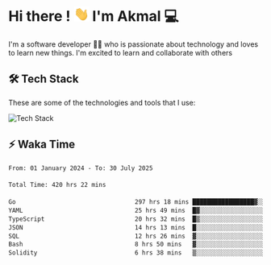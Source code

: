 # Hi there ! <img src="https://github.com/ABSphreak/ABSphreak/blob/master/gifs/Hi.gif" width="30"> I'm Akmal  💻

I'm a software developer 👨‍💻 who is passionate about technology and loves to learn new things. I'm excited to learn and collaborate with others

## 🛠️ Tech Stack

These are some of the technologies and tools that I use:

![Tech Stack](https://skillicons.dev/icons?i=typescript,nodejs,javascript,express,nest,sequelize,go,rabbitmq,python,solidity,react,vue,next,nuxtjs,webpack,vite,tailwindcss,bootstrap,css,scss,html,vercel,firebase,heroku,netlify,docker,postgresql,mongodb,redis,mysql,graphql,git,github,gitlab,vscode,figma,postman,pytorch,tensorflow,bash)

## ⚡ Waka Time
<!--START_SECTION:waka-->

```txt
From: 01 January 2024 - To: 30 July 2025

Total Time: 420 hrs 22 mins

Go                                 297 hrs 18 mins █████████████████▓░░░░░░░   70.73 %
YAML                               25 hrs 49 mins  █▓░░░░░░░░░░░░░░░░░░░░░░░   06.15 %
TypeScript                         20 hrs 32 mins  █▒░░░░░░░░░░░░░░░░░░░░░░░   04.89 %
JSON                               14 hrs 13 mins  █░░░░░░░░░░░░░░░░░░░░░░░░   03.38 %
SQL                                12 hrs 26 mins  ▓░░░░░░░░░░░░░░░░░░░░░░░░   02.96 %
Bash                               8 hrs 50 mins   ▓░░░░░░░░░░░░░░░░░░░░░░░░   02.10 %
Solidity                           6 hrs 38 mins   ▒░░░░░░░░░░░░░░░░░░░░░░░░   01.58 %
```

<!--END_SECTION:waka-->


